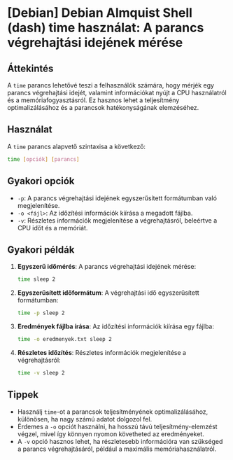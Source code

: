 # [Debian] Debian Almquist Shell (dash) time használat: A parancs végrehajtási idejének mérése

## Áttekintés
A `time` parancs lehetővé teszi a felhasználók számára, hogy mérjék egy parancs végrehajtási idejét, valamint információkat nyújt a CPU használatról és a memóriafogyasztásról. Ez hasznos lehet a teljesítmény optimalizálásához és a parancsok hatékonyságának elemzéséhez.

## Használat
A `time` parancs alapvető szintaxisa a következő:

```bash
time [opciók] [parancs]
```

## Gyakori opciók
- `-p`: A parancs végrehajtási idejének egyszerűsített formátumban való megjelenítése.
- `-o <fájl>`: Az időzítési információk kiírása a megadott fájlba.
- `-v`: Részletes információk megjelenítése a végrehajtásról, beleértve a CPU időt és a memóriát.

## Gyakori példák
1. **Egyszerű időmérés**:
   A parancs végrehajtási idejének mérése:
   ```bash
   time sleep 2
   ```

2. **Egyszerűsített időformátum**:
   A végrehajtási idő egyszerűsített formátumban:
   ```bash
   time -p sleep 2
   ```

3. **Eredmények fájlba írása**:
   Az időzítési információk kiírása egy fájlba:
   ```bash
   time -o eredmenyek.txt sleep 2
   ```

4. **Részletes időzítés**:
   Részletes információk megjelenítése a végrehajtásról:
   ```bash
   time -v sleep 2
   ```

## Tippek
- Használj `time`-ot a parancsok teljesítményének optimalizálásához, különösen, ha nagy számú adatot dolgozol fel.
- Érdemes a `-o` opciót használni, ha hosszú távú teljesítmény-elemzést végzel, mivel így könnyen nyomon követheted az eredményeket.
- A `-v` opció hasznos lehet, ha részletesebb információra van szükséged a parancs végrehajtásáról, például a maximális memóriahasználatról.